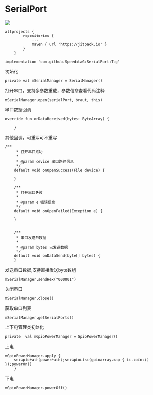 # SerialPort

[![](https://jitpack.io/v/SpeedataG/SerialPort.svg)](https://jitpack.io/#SpeedataG/SerialPort)
```
allprojects {
		repositories {
			...
			maven { url 'https://jitpack.io' }
		}
	}

implementation 'com.github.SpeedataG:SerialPort:Tag'
```


初始化
```
private val mSerialManager = SerialManager()
```
打开串口，支持多参数重载，参数信息查看代码注释
```
mSerialManager.open(serialPort, braut, this)
```
串口数据回调

```
override fun onDataReceived(bytes: ByteArray) {

    }
```


其他回调，可重写可不重写
```
/**
     * 打开串口成功
     *
     * @param device 串口路径信息
     */
    default void onOpenSuccess(File device) {

    }

    /**
     * 打开串口失败
     *
     * @param e 错误信息
     */
    default void onOpenFailed(Exception e) {

    }


    /**
     * 串口发送的数据
     *
     * @param bytes 已发送数据
     */
    default void onDataSend(byte[] bytes) {
    }
```

发送串口数据,支持直接发送byte数组

```
mSerialManager.sendHex("000001")
```

关闭串口

```
mSerialManager.close()
```
获取串口列表
```
mSerialManager.getSerialPorts()
```


上下电管理类初始化
```
private  val mGpioPowerManager = GpioPowerManager()
```

上电
```
mGpioPowerManager.apply {
    setGpioPath(powerPath);setGpioList(gpioArray.map { it.toInt() });powerOn()
    }
```
下电
```
mGpioPowerManager.powerOff()
```


